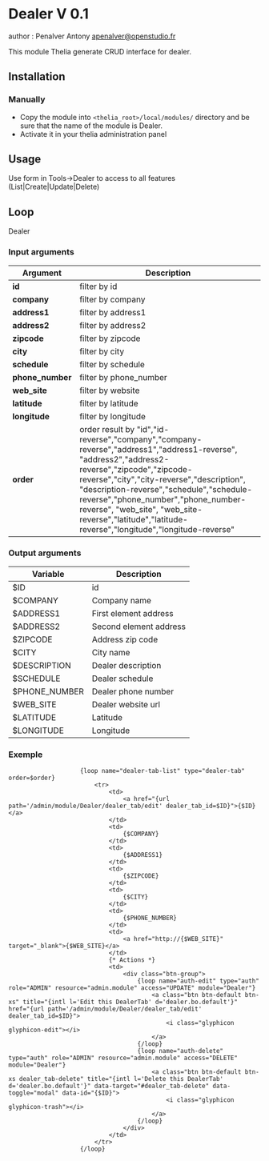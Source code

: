 # Dealer V 0.1

author : Penalver Antony <apenalver@openstudio.fr>

This module Thelia generate CRUD interface for dealer.

## Installation

### Manually

* Copy the module into ```<thelia_root>/local/modules/``` directory and be sure that the name of the module is Dealer.
* Activate it in your thelia administration panel


## Usage

Use form in Tools->Dealer to access to all features (List|Create|Update|Delete)

## Loop

Dealer

### Input arguments

|Argument           |Description                                                                                    |
|---                |---                                                                                            |
|**id**             | filter by id                                                                                  |
|**company**        | filter by company                                                                             |
|**address1**       | filter by address1                                                                            |
|**address2**       | filter by address2                                                                            |
|**zipcode**        | filter by zipcode                                                                             |
|**city**           | filter by city                                                                                |
|**schedule**       | filter by schedule                                                                            |
|**phone_number**   | filter by phone_number                                                                        |
|**web_site**       | filter by website                                                                             |
|**latitude**       | filter by latitude                                                                            |
|**longitude**      | filter by longitude                                                                           |
|**order**          | order result by "id","id-reverse","company","company-reverse","address1","address1-reverse", "address2","address2-reverse","zipcode","zipcode-reverse","city","city-reverse","description", "description-reverse","schedule","schedule-reverse","phone_number","phone_number-reverse", "web_site", "web_site-reverse","latitude","latitude-reverse","longitude","longitude-reverse" |


### Output arguments

|Variable       |Description                |
|---            |---                        |
|$ID            | id                        |
|$COMPANY       | Company name              |
|$ADDRESS1      | First element address     |
|$ADDRESS2      | Second element address    |
|$ZIPCODE       | Address zip code          |
|$CITY          | City name                 |
|$DESCRIPTION   | Dealer description        |
|$SCHEDULE      | Dealer schedule           |
|$PHONE_NUMBER  | Dealer phone number       |
|$WEB_SITE      | Dealer website url        |
|$LATITUDE      | Latitude                  |
|$LONGITUDE     | Longitude                 |


### Exemple
```
                    {loop name="dealer-tab-list" type="dealer-tab" order=$order}
                        <tr>
                            <td>
                                <a href="{url path='/admin/module/Dealer/dealer_tab/edit' dealer_tab_id=$ID}">{$ID}</a>
                            </td>
                            <td>
                                {$COMPANY}
                            </td>
                            <td>
                                {$ADDRESS1}
                            </td>
                            <td>
                                {$ZIPCODE}
                            </td>
                            <td>
                                {$CITY}
                            </td>
                            <td>
                                {$PHONE_NUMBER}
                            </td>
                            <td>
                                <a href="http://{$WEB_SITE}" target="_blank">{$WEB_SITE}</a>
                            </td>
                            {* Actions *}
                            <td>
                                <div class="btn-group">
                                    {loop name="auth-edit" type="auth" role="ADMIN" resource="admin.module" access="UPDATE" module="Dealer"}
                                        <a class="btn btn-default btn-xs" title="{intl l='Edit this DealerTab' d='dealer.bo.default'}"  href="{url path='/admin/module/Dealer/dealer_tab/edit' dealer_tab_id=$ID}">
                                            <i class="glyphicon glyphicon-edit"></i>
                                        </a>
                                    {/loop}
                                    {loop name="auth-delete" type="auth" role="ADMIN" resource="admin.module" access="DELETE" module="Dealer"}
                                        <a class="btn btn-default btn-xs dealer_tab-delete" title="{intl l='Delete this DealerTab' d='dealer.bo.default'}" data-target="#dealer_tab-delete" data-toggle="modal" data-id="{$ID}">
                                            <i class="glyphicon glyphicon-trash"></i>
                                        </a>
                                    {/loop}
                                </div>
                            </td>
                        </tr>
                    {/loop}
```

